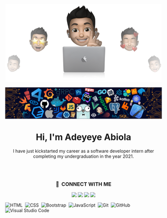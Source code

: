<p align="center"><img src="https://raw.githubusercontent.com/KevinPatel04/KevinPatel04/master/cover-thompson.png"></p>
<p align="center"><img src="https://raw.githubusercontent.com/KevinPatel04/KevinPatel04/master/header.png"></p>

<h1 align="center">Hi, I'm Adeyeye Abiola </h1>
<p align="center" width="150px"> I have just kickstarted my career as a software developer intern after completing my undergraduation in the year 2021.</p>
<br>
<br>


  <div align="center">
  
  ### :link: &nbsp;CONNECT WITH ME

  <a href="https://linkedin.com/in/abioladeyeye"><img src="https://img.shields.io/badge/-ABIOLADEYEYE-0077B5?style=for-the-badge&logo=Linkedin&logoColor=white" /></a>
  <a href="mailto:abioladeyeye@gmail.com"><img src="https://img.shields.io/badge/-ABIOLADEYEYE@GMAIL.COM-D14836?style=for-the-badge&logo=Gmail&logoColor=white" /></a>
  <a href="https://instagram.com/abioladeyeye"><img src="https://img.shields.io/badge/-ABIOLADEYEYE-E4405F?style=for-the-badge&logo=Instagram&logoColor=white" /></a>
  <a href="https://twitter.com/abioIa"><img src="https://img.shields.io/badge/-ABIOLA-1DA1F2?style=for-the-badge&logo=twitter&logoColor=white" /></a>
  </div>
  
  ![HTML](https://img.shields.io/badge/-HTML-05122A?style=flat&logo=HTML5)&nbsp;
  ![CSS](https://img.shields.io/badge/-CSS-05122A?style=flat&logo=CSS3&logoColor=1572B6)&nbsp;
  ![Bootstrap](https://img.shields.io/badge/-Bootstrap-05122A?style=flat&logo=bootstrap&logoColor=563D7C)&nbsp;
  ![JavaScript](https://img.shields.io/badge/-JavaScript-05122A?style=flat&logo=javascript)&nbsp;
  ![Git](https://img.shields.io/badge/-Git-05122A?style=flat&logo=git)&nbsp;
  ![GitHub](https://img.shields.io/badge/-GitHub-05122A?style=flat&logo=github)&nbsp;
  ![Visual Studio Code](https://img.shields.io/badge/-Visual%20Studio%20Code-05122A?style=flat&logo=visual-studio-code&logoColor=007ACC)&nbsp;
